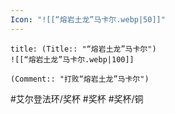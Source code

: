 ```yaml
---
Icon: "![[“熔岩土龙”马卡尔.webp|50]]"
---
```

```ad-common-bronze-trophy
title: (Title:: "“熔岩土龙”马卡尔")
![[“熔岩土龙”马卡尔.webp|100]]

(Comment:: "打败“熔岩土龙”马卡尔")
```

#艾尔登法环/奖杯 #奖杯 #奖杯/铜
